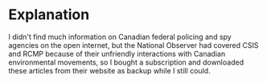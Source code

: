 # Explanation

I didn't find much information on Canadian federal policing and spy agencies on the open internet, but the National Observer had covered CSIS and RCMP because of their unfriendly interactions with Canadian environmental movements, so I bought a subscription and downloaded these articles from their website as backup while I still could.
